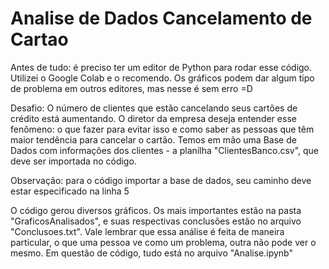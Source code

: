 # Analise de Dados Cancelamento de Cartao

Antes de tudo: é preciso ter um editor de Python para rodar esse código. Utilizei o Google Colab e o recomendo. Os gráficos podem dar algum tipo de problema em outros editores, mas nesse é sem erro =D
 
 Desafio:
 	O número de clientes que estão cancelando seus cartões de crédito está aumentando. O diretor da empresa deseja entender esse fenômeno: o que fazer para evitar isso e como saber as pessoas que têm maior tendência para cancelar o cartão.
 	Temos em mão uma Base de Dados com informações dos clientes - a planílha "ClientesBanco.csv", que deve ser importada no código.
 	
 Observação: para o código importar a base de dados, seu caminho deve estar especificado na linha 5
 
 O código gerou diversos gráficos. Os mais importantes estão na pasta "GraficosAnalisados", e suas respectivas conclusões estão no arquivo "Conclusoes.txt". Vale lembrar que essa análise é feita de maneira particular, o que uma pessoa ve como um problema, outra não pode ver o mesmo. Em questão de código, tudo está no arquivo "Analise.ipynb"
 
